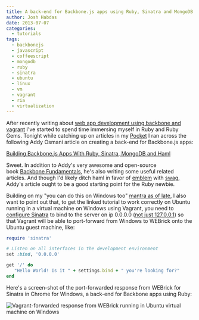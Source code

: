 ```yaml
---
title: A back-end for Backbone.js apps using Ruby, Sinatra and MongoDB
author: Josh Habdas
date: 2013-07-07
categories:
  - tutorials
tags:
  - backbonejs
  - javascript
  - coffeescript
  - mongodb
  - ruby
  - sinatra
  - ubuntu
  - linux
  - vm
  - vagrant
  - ria
  - virtualization
---
```

After recently writing about [web app development using backbone and vagrant][1] I've started to spend time immersing myself in Ruby and Ruby Gems. Tonight while catching up on articles in my [Pocket][2] I ran across the following Addy Osmani article on creating a back-end for Backbone.js apps:

[Building Backbone.js Apps With Ruby, Sinatra, MongoDB and Haml](http://addyosmani.com/blog/building-backbone-js-apps-with-ruby-sinatra-mongodb-and-haml)

Sweet. In addition to Addy's very awesome and open-source book [Backbone Fundamentals][3], he's also writing some useful related articles. And though I'd likely ditch haml in favor of [emblem][4] with [swag][5], Addy's article ought to be a good starting point for the Ruby newbie.

<!--more-->

Building on my "you can do this on Windows too" [mantra as of late][1], I also want to point out that, to get the linked tutorial to work correctly on Ubuntu running in a virtual machine on Windows using Vagrant, you need to [configure Sinatra][6] to bind to the server on ip 0.0.0.0 ([not just 127.0.0.1][7]) so that Vagrant will be able to port-forward from Windows to WEBrick onto the Ubuntu guest machine, like:

``` ruby
require 'sinatra'

# Listen on all interfaces in the development environment
set :bind, '0.0.0.0'

get '/' do
   "Hello World! Is it " + settings.bind + " you're looking for?"
end
```

Here's a screen-shot of the port-forwarded response from WEBrick for Sinatra in Chrome for Windows, a back-end for Backbone apps using Ruby:

![Vagrant-forwarded response from WEBrick running in Ubuntu virtual machine on Windows](//s3.amazonaws.com/images.habdas.org/vagrant-sinatra.png)

 [1]: /developing-modern-web-applications-on-windows-vagrant/ "Developing modern web applications on Windows with Vagrant"
 [2]: http://getpocket.com/
 [3]: http://addyosmani.github.io/backbone-fundamentals/
 [4]: http://emblemjs.com/
 [5]: https://github.com/elving/swag
 [6]: http://www.sinatrarb.com/configuration.html#__server_hostname_or_ip_address
 [7]: http://stackoverflow.com/questions/5984217/vagrants-port-forwarding-not-working#answer-5999945
